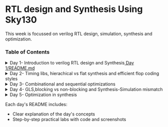 # RTL design and Synthesis Using Sky130

This week is focussed on verilog RTL design, simulation, synthesis and optimization.

### **Table of Contents**
<details>
  <summary> Day 1- Introduction to verilog RTL design and Synthesis<a href="Day 1/README.md"> Day 1/README.md</a></summary>

  - Introduction to open-source simulator iverilog
  - Labs using iverilog and gtkwave
  - Introduction to Yosys and Logic synthesis
  - Labs using Yosys and Sky 130 PDKs

</details>
<details>
  <summary> Day 2- Timing libs, hierachical vs flat synthesis and efficient flop coding styles</summary>

  - Introduction to timing .libs
  - Hierachical vs Flat synthesis
  - Various Flop coding styles and optimization
    
</details>
<details>
  <summary> Day 3- Combinational and sequential optimizations</summary>

  - Introduction to optimizations
  - Combinational logic optimizations
  - Sequential logic optimizations
  - Sequential optimizations for unused outputs
  
</details>
<details>
  <summary> Day 4- GLS,blocking vs non-blocking and Synthesis-Simulation mismatch</summary>

  - GLS, Synthesis-simulation mismatch and blocking/Non-blocking statements
  - Labs on GLS and synthesis-simulation Mismatch
  - Labs on synth-sim mismatch for blocking statement

</details>
<details>
  <summary> Day 5- Optimization in synthesis</summary>
  
  - If case constructs
  - Labs on "Incomplete if Case"
  - Labs on "Incomplete overlapping Case"
  - for loop and for generate
  - Labs on "for loop" and "for generate"
  
</details>
  
Each day's README includes:
  - Clear explanation of the day's concepts
  - Step-by-step practical labs with code and screenshots



